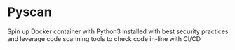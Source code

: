 # Pyscan
Spin up Docker container with Python3 installed with best security practices and leverage code scanning tools to check code in-line with CI/CD 
